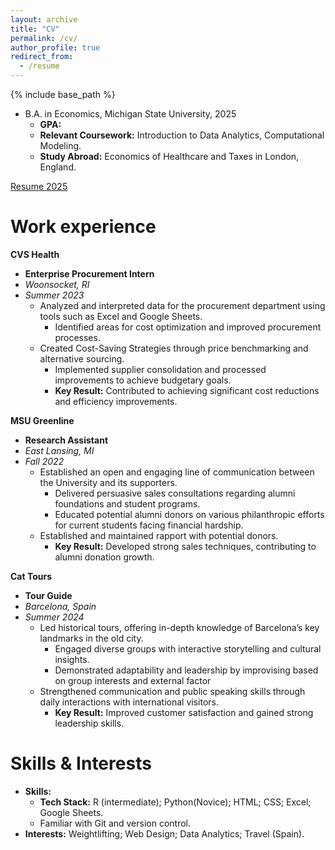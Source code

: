 ```yaml
---
layout: archive
title: "CV"
permalink: /cv/
author_profile: true
redirect_from:
  - /resume
---
```


{% include base_path %}


<!-- * Ph.D in Version Control Theory, GitHub University, 2018 (expected) -->
- B.A. in Economics, Michigan State University, 2025
  - **GPA:**
  - **Relevant Coursework:** Introduction to Data Analytics, Computational Modeling.
  - **Study Abroad:** Economics of Healthcare and Taxes in London, England.

[Resume 2025](/files/Luke_Fisher_Resume_2025.pdf)

Work experience
======

**CVS Health**
* **Enterprise Procurement Intern**
* *Woonsocket, RI*
* *Summer 2023*
  - Analyzed and interpreted data for the procurement department using tools such as Excel and Google Sheets.
    - Identified areas for cost optimization and improved procurement processes.
  - Created Cost-Saving Strategies through price benchmarking and alternative sourcing.
    - Implemented supplier consolidation and processed improvements to achieve budgetary goals.
    - **Key Result:** Contributed to achieving significant cost reductions and efficiency improvements.

**MSU Greenline**
* **Research Assistant**
* *East Lansing, MI*
* *Fall 2022*
  - Established an open and engaging line of communication between the University and its supporters.
    - Delivered persuasive sales consultations regarding alumni foundations and student programs.
    - Educated potential alumni donors on various philanthropic efforts for current students facing financial
   hardship.
  - Established and maintained rapport with potential donors.
      - **Key Result:**  Developed strong sales techniques, contributing to alumni donation growth.

**Cat Tours**
*  **Tour Guide**
* *Barcelona, Spain*
* *Summer 2024*
  - Led historical tours, offering in-depth knowledge of Barcelona’s key landmarks in the old city.
    - Engaged diverse groups with interactive storytelling and cultural insights.
    - Demonstrated adaptability and leadership by improvising based on group interests and external factor
  - Strengthened communication and public speaking skills through daily interactions with international visitors.
    - **Key Result:** Improved customer satisfaction and gained strong leadership skills.
  
Skills & Interests
======
- **Skills:**
  - **Tech Stack:** R (intermediate); Python(Novice); HTML; CSS; Excel; Google Sheets.
  - Familiar with Git and version control. 
- **Interests:** Weightlifting; Web Design; Data Analytics; Travel (Spain).

<!-- Publications
======
  <ul>{% for post in site.publications reversed %}
    {% include archive-single-cv.html %}
  {% endfor %}</ul>
  
Talks
======
  <ul>{% for post in site.talks reversed %}
    {% include archive-single-talk-cv.html  %}
  {% endfor %}</ul>
  
Teaching
======
  <ul>{% for post in site.teaching reversed %}
    {% include archive-single-cv.html %}
  {% endfor %}</ul>
  
Service and leadership
======
* Currently signed in to 43 different slack teams -->
